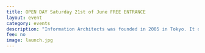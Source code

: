 ```yaml
---
title: OPEN DAY Saturday 21st of June FREE ENTRANCE
layout: event
category: events
description: "Information Architects was founded in 2005 in Tokyo. It quickly grew into “one of the most famous design agencies in the world” (Corriere Della Sera). Our websites.MORE INFO"
fee: no
image: launch.jpg
---
```

